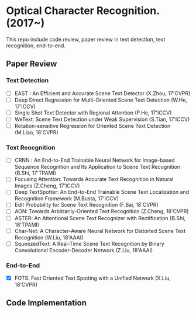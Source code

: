 # Optical Character Recognition.(2017~)

This repo include code review, paper review in text detection, text recognition, end-to-end.


## Paper Review

### Text Detection 
- [ ] EAST : An Efficient and Accurate Scene Text Detector (X.Zhou, 17'CVPR)
- [ ] Deep Direct Regression for Multi-Oriented Scene Text Detection (W.He, 17'ICCV)  
- [ ] Single Shot Text Detector with Regional Attention (P.He, 17'ICCV)  
- [ ] WeText: Scene Text Detection under Weak Supervision (S.Tian, 17'ICCV)  
- [ ] Rotation-sensitive Regression for Oriented Scene Text Detection (M.Liao, 18'CVPR)  

### Text Reocgnition
- [ ] CRNN : An End-to-End Trainable Neural Network for Image-based Sequence Recognition and Its Application to Scene Text Recognition (B.Shi, 17'TPAMI)
- [ ] Focusing Attention: Towards Accurate Text Recognition in Natural Images (Z.Cheng, 17'ICCV)  
- [ ] Deep TextSpotter: An End-to-End Trainable Scene Text Localization and Recognition Framework (M.Busta, 17'ICCV)  
- [ ] Edit Probability for Scene Text Recognition (F.Bai, 18'CVPR)  
- [ ] AON: Towards Arbitrarily-Oriented Text Recognition (Z.Cheng, 18'CVPR)  
- [ ] ASTER: An Attentional Scene Text Recognizer with Rectification (B.Shi, 18'TPAMI)  
- [ ] Char-Net: A Character-Aware Neural Network for Distorted Scene Text Recognition (W.Liu, 18'AAAI)  
- [ ] SqueezedText: A Real-Time Scene Text Recognition by Binary Convolutional Encoder-Decoder Network (Z.Liu, 18'AAAI)  

### End-to-End 
- [X] FOTS: Fast Oriented Text Spotting with a Unified Network (X.Liu, 18'CVPR)  

## Code Implementation
